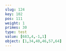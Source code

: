 ```yaml
---
slug: 124
key: 102
pos: 111
weight: 1
primes: 30
type: test
value: [683,4,-1,1]
object: [1,34,40,46,57,64]
---
```

